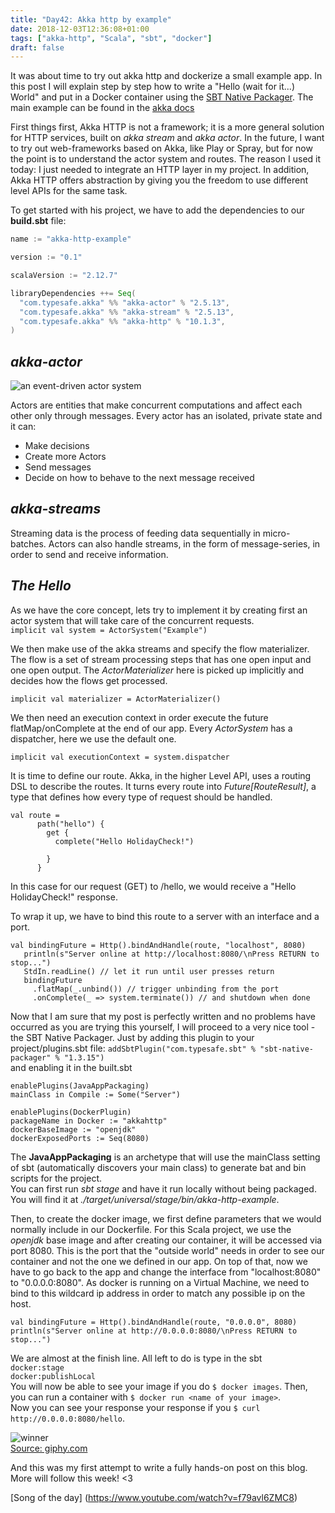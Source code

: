 ```yaml
---
title: "Day42: Akka http by example"
date: 2018-12-03T12:36:08+01:00
tags: ["akka-http", "Scala", "sbt", "docker"]
draft: false
---
```


It was about time to try out akka http and dockerize a small example app. In this post I will explain step by step how to write a "Hello (wait for it...) World" and put in a Docker container using the [SBT Native Packager](https://sbt-native-packager.readthedocs.io/en/latest/index.html). The main example can be found in the [akka docs](https://doc.akka.io/docs/akka-http/current/routing-dsl/index.html)

First things first, Akka HTTP is not a framework; it is a more general solution for HTTP services, built on _akka stream_ and _akka actor_. In the future, I want to try out web-frameworks based on Akka, like Play or Spray, but for now the point is to understand the actor system and routes.  The reason I used it today: I just needed to integrate an HTTP layer in my project. In addition, Akka HTTP offers abstraction by giving you the freedom to use different level APIs for the same task.

To get started with his project, we have to add the dependencies to our **build.sbt** file:  

```Scala
name := "akka-http-example"

version := "0.1"

scalaVersion := "2.12.7"

libraryDependencies ++= Seq(
  "com.typesafe.akka" %% "akka-actor" % "2.5.13",
  "com.typesafe.akka" %% "akka-stream" % "2.5.13",
  "com.typesafe.akka" %% "akka-http" % "10.1.3",
)
```  

## _akka-actor_   

![an event-driven actor system](/images/actors.jpg)  

Actors are entities that make concurrent computations and affect each other only through messages. Every actor has an isolated, private state and it can:  

* Make decisions
* Create more Actors  
* Send messages
* Decide on how to behave to the next message received  


## _akka-streams_  

Streaming data is the process of feeding data sequentially in micro-batches. Actors can also handle streams, in the form of message-series, in order to send and receive information.  

## _The Hello_  

As we have the core concept, lets try to implement it by creating first an actor system that will take care of the concurrent requests.  
`implicit val system = ActorSystem("Example")`  

We then make use of the akka streams and specify the flow materializer. The flow is a set of stream processing steps that has one open input and one open output. The _ActorMaterializer_ here is picked up implicitly and decides how the flows get processed.  

`implicit val materializer = ActorMaterializer()`   

We then need an execution context in order execute the future flatMap/onComplete at the end of our app. Every _ActorSystem_ has a dispatcher, here we use the default one.

`implicit val executionContext = system.dispatcher`  

It is time to define our route. Akka, in the higher Level API, uses a routing DSL to describe the routes. It turns every route into _Future[RouteResult]_, a type that defines how every type of request should be handled.

```
val route =
      path("hello") {
        get {
          complete("Hello HolidayCheck!")

        }
      }
```  
In this case for our request (GET) to /hello, we would receive a "Hello HolidayCheck!" response.

To wrap it up, we have to bind this route to a server with an interface and a port.
```
val bindingFuture = Http().bindAndHandle(route, "localhost", 8080)
   println(s"Server online at http://localhost:8080/\nPress RETURN to stop...")
   StdIn.readLine() // let it run until user presses return
   bindingFuture
     .flatMap(_.unbind()) // trigger unbinding from the port
     .onComplete(_ => system.terminate()) // and shutdown when done
```  

Now that I am sure that my post is perfectly written and no problems have occurred as you are trying this yourself, I will proceed to a very nice tool - the SBT Native Packager. Just by adding this plugin to your project/plugins.sbt file:
`addSbtPlugin("com.typesafe.sbt" % "sbt-native-packager" % "1.3.15")  
`   
and enabling it in the built.sbt  
```
enablePlugins(JavaAppPackaging)
mainClass in Compile := Some("Server")

enablePlugins(DockerPlugin)
packageName in Docker := "akkahttp"
dockerBaseImage := "openjdk"
dockerExposedPorts := Seq(8080)
```  
The **JavaAppPackaging** is an archetype that will use the mainClass setting of sbt (automatically discovers your main class) to generate bat and bin scripts for the project.  
You can first run _sbt stage_ and have it run locally without being packaged. You will find it at _./target/universal/stage/bin/akka-http-example_.  

  Then, to create the docker image, we first define parameters that we would normally include in our Dockerfile. For this Scala project, we use the _openjdk_ base image and after creating our container, it will be accessed via port 8080. This is the port that the "outside world" needs in order to see our container and not the one we defined in our app. On top of that, now we have to go back to the app and change the interface from "localhost:8080" to "0.0.0.0:8080". As docker is running on a Virtual Machine, we need to bind to this wildcard ip address in order to match any possible ip on the host.  
  ```
  val bindingFuture = Http().bindAndHandle(route, "0.0.0.0", 8080)  
  println(s"Server online at http://0.0.0.0:8080/\nPress RETURN to stop...")
  ```

 We are almost at the finish line. All left to do is type in the sbt  
 `docker:stage`  
 `docker:publishLocal`  
 You will now be able to see your image if you do `$ docker images`. Then, you can run a container with
 `$ docker run <name of your image>`.   
 Now you can see your response your response if you `$ curl http://0.0.0.0:8080/hello`.  
  


![winner](https://media.giphy.com/media/l41JTmjI1p0FkSBuU/giphy.gif)  
[Source: giphy.com](https://gph.is/2u8YVJl)

And this was my first attempt to write a fully hands-on post on this blog. More will follow this week! <3   

[Song of the day] (https://www.youtube.com/watch?v=f79avl6ZMC8)
